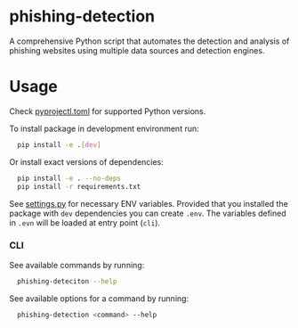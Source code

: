 # phishing-detection
A comprehensive Python script that automates the detection and analysis of phishing websites using multiple data sources and detection engines.

# Usage
Check [pyprojectl.toml](pyproject.toml) for supported Python versions.

To install package in development environment run:

```bash
  pip install -e .[dev]
```

Or install exact versions of dependencies:

```bash
  pip install -e . --no-deps
  pip install -r requirements.txt
```

See [settings.py](src/phishing_detection/settings.py) for necessary ENV variables. Provided that you installed
the package with `dev` dependencies you can create `.env`. The variables defined in `.evn` will be loaded at entry point
(`cli`). 


### CLI
See available commands by running:
```bash
  phishing-deteciton --help
```

See available options for a command by running:
```bash
  phishing-detection <command> --help
```
